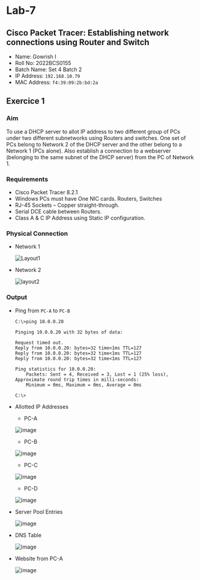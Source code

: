 # Lab-7

## Cisco Packet Tracer: Establishing network connections using Router and Switch

- Name: Gowrish I
- Roll No: 2022BCS0155
- Batch Name: Set 4 Batch 2
- IP Address: `192.168.10.79`
- MAC Address: `f4:39:09:2b:bd:2a`

## Exercice 1

### Aim
To use a DHCP server to allot IP address to two different group of PCs under two
different subnetworks using Routers and switches. One set of PCs belong to Network 2 of the
DHCP server and the other belong to a Network 1 (PCs alone). Also establish a connection to
a webserver (belonging to the same subnet of the DHCP server) from the PC of Network 1.

### Requirements

- Cisco Packet Tracer 8.2.1
- Windows PCs must have One NIC cards. Routers, Switches
- RJ-45 Sockets – Copper straight-through.
- Serial DCE cable between Routers.
- Class A & C IP Address using Static IP configuration.

### Physical Connection

- Network 1
  
  ![Layout1](https://github.com/grx6741/grx6741.github.io/assets/73749042/fc85cd9d-976e-44ba-8d8c-7e3d61c146a9)

- Network 2
  
  ![layout2](https://github.com/grx6741/grx6741.github.io/assets/73749042/1552309d-0fdb-4a54-947b-236ee73db0ee)

### Output
- Ping from `PC-A` to `PC-B`
  ```console
  C:\>ping 10.0.0.20
  
  Pinging 10.0.0.20 with 32 bytes of data:
  
  Request timed out.
  Reply from 10.0.0.20: bytes=32 time<1ms TTL=127
  Reply from 10.0.0.20: bytes=32 time<1ms TTL=127
  Reply from 10.0.0.20: bytes=32 time<1ms TTL=127
  
  Ping statistics for 10.0.0.20:
      Packets: Sent = 4, Received = 3, Lost = 1 (25% loss),
  Approximate round trip times in milli-seconds:
      Minimum = 0ms, Maximum = 0ms, Average = 0ms
  
  C:\>
  ```

- Allotted IP Addresses
  - PC-A
    
  ![image](https://github.com/grx6741/grx6741.github.io/assets/73749042/195a00e8-e8b4-4fec-9a81-2373b3094f1b)
  
  - PC-B
    
  ![image](https://github.com/grx6741/grx6741.github.io/assets/73749042/8589f0d2-c72c-496b-9075-61a3d6f9fa88)
  
  - PC-C
    
  ![image](https://github.com/grx6741/grx6741.github.io/assets/73749042/8b675546-0ea9-4e3a-97e8-62a8f9e50f37)
  
  - PC-D
    
  ![image](https://github.com/grx6741/grx6741.github.io/assets/73749042/20192d11-159b-4928-a74c-a1a01b813664)
  
- Server Pool Entries
  
  ![image](https://github.com/grx6741/grx6741.github.io/assets/73749042/8e17d6dc-13fb-4196-a2a9-c6bd31d6a9d0)
  
- DNS Table
  
  ![image](https://github.com/grx6741/grx6741.github.io/assets/73749042/3dba8cf5-9467-4f5d-ada6-8a25b5409c37)
  
- Website from PC-A
  
  ![image](https://github.com/grx6741/grx6741.github.io/assets/73749042/57d1524d-cf21-4b73-a053-3c7cb60156fe)




